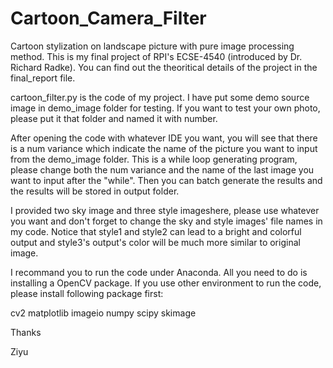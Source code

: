 # Cartoon_Camera_Filter
Cartoon stylization on landscape picture with pure image processing method. This is my final project of RPI's ECSE-4540 (introduced by Dr. Richard Radke). You can find out the theoritical details of the project in the final_report file.

cartoon_filter.py is the code of my project.
I have put some demo source image in demo_image folder for testing. If you want to test your own photo, please put it
that folder and named it with number.

After opening the code with whatever IDE you want,  you will see that there is a num
variance which indicate the name of the picture you want to input from the demo_image folder.
This is a while loop generating program, please change both the num variance and the name of the last image you want 
to input after the "while". Then you can batch generate the results and the results will be stored in output folder.

I provided two sky image and three style imageshere, please use whatever you want and don't  forget to change 
the sky and style images' file names in my code. Notice that style1 and style2 can lead to a bright and colorful output 
and style3's output's color will be much more similar to original image.

I recommand you to run the code under Anaconda. All you need to do is installing a OpenCV package. If you use other
environment to run the code, please install following package first:

cv2
matplotlib
imageio
numpy
scipy
skimage

Thanks

Ziyu
